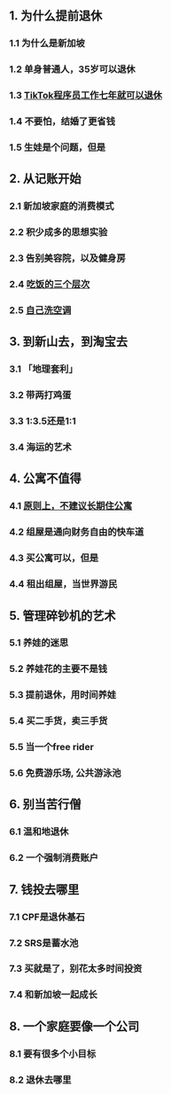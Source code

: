 ## 1. 为什么提前退休
### 1.1 为什么是新加坡
### 1.2 单身普通人，35岁可以退休
### 1.3 [TikTok程序员工作七年就可以退休](https://github.com/StevenSLXie/early_retirement_in_sg/blob/main/%E5%AD%97%E8%8A%82%E7%A8%8B%E5%BA%8F%E5%91%98%E5%B7%A5%E4%BD%9C%E4%B8%83%E5%B9%B4%E5%8D%B3%E5%8F%AF%E9%80%80%E4%BC%91.md)
### 1.4 不要怕，结婚了更省钱
### 1.5 生娃是个问题，但是

## 2. 从记账开始
### 2.1 新加坡家庭的消费模式
### 2.2 积少成多的思想实验
### 2.3 告别美容院，以及健身房
### 2.4 [吃饭的三个层次](https://github.com/StevenSLXie/early_retirement_in_sg/blob/main/%E5%90%83%E9%A5%AD%E7%9A%84%E4%B8%89%E4%B8%AA%E5%B1%82%E6%AC%A1.md)
### 2.5 [自己洗空调](https://github.com/StevenSLXie/early_retirement_in_sg/blob/main/%E5%AD%A6%E4%BC%9A%E6%B4%97%E7%A9%BA%E8%B0%83.md)

## 3. 到新山去，到淘宝去
### 3.1 「地理套利」
### 3.2 带两打鸡蛋
### 3.3 1:3.5还是1:1
### 3.4 海运的艺术

## 4. 公寓不值得
### 4.1 [原则上，不建议长期住公寓](https://github.com/StevenSLXie/early_retirement_in_sg/blob/main/%E4%B8%8D%E5%BB%BA%E8%AE%AE%E4%B9%B0%E5%85%AC%E5%AF%93.md)
### 4.2 组屋是通向财务自由的快车道
### 4.3 买公寓可以，但是
### 4.4 租出组屋，当世界游民

## 5. 管理碎钞机的艺术
### 5.1 养娃的迷思
### 5.2 养娃花的主要不是钱
### 5.3 提前退休，用时间养娃
### 5.4 买二手货，卖三手货
### 5.5 当一个free rider
### 5.6 免费游乐场, 公共游泳池

## 6. 别当苦行僧
### 6.1 温和地退休
### 6.2 一个强制消费账户

## 7. 钱投去哪里
### 7.1 CPF是退休基石
### 7.2 SRS是蓄水池
### 7.3 买就是了，别花太多时间投资
### 7.4 和新加坡一起成长


## 8. 一个家庭要像一个公司
### 8.1 要有很多个小目标
### 8.2 退休去哪里
